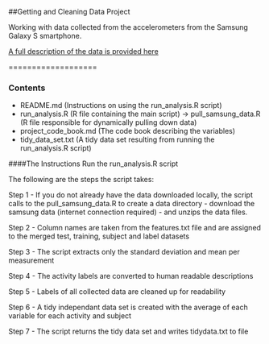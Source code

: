 ##Getting and Cleaning Data Project

Working with data collected from the accelerometers from the Samsung Galaxy S smartphone.

[A full description of the data is provided here](http://archive.ics.uci.edu/ml/datasets/Human+Activity+Recognition+Using+Smartphones)


===================
### Contents
- README.md (Instructions on using the run_analysis.R script)
- run_analysis.R (R file containing the main script)
  -> pull_samsung_data.R (R file responsible for dynamically pulling down data)
- project_code_book.md (The code book describing the variables)
- tidy_data_set.txt (A tidy data set resulting from running the run_analysis.R script)

####The Instructions
Run the run_analysis.R script

The following are the steps the script takes:

Step 1 - If you do not already have the data downloaded locally, the script calls to the pull_samsung_data.R to create a data directory - download the samsung data (internet connection required) - and unzips the data files.

Step 2 - Column names are taken from the features.txt file and are assigned to the merged test, training, subject and label datasets

Step 3 - The script extracts only the standard deviation and mean per measurement

Step 4 - The activity labels are converted to human readable descriptions

Step 5 - Labels of all collected data are cleaned up for readability

Step 6 - A tidy independant data set is created with the average of each variable for each activity and subject

Step 7 - The script returns the tidy data set and writes tidydata.txt to file
